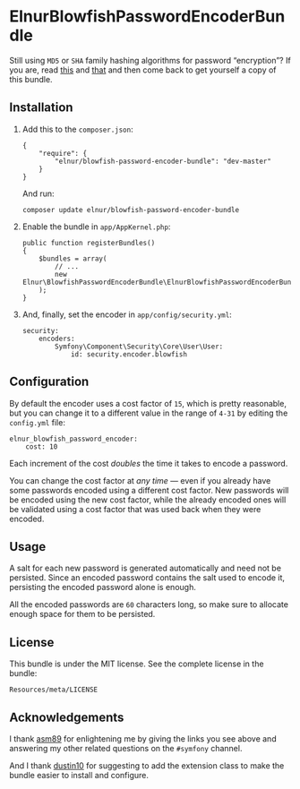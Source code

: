 ElnurBlowfishPasswordEncoderBundle
==================================

Still using `MD5` or `SHA` family hashing algorithms for password “encryption”?
If you are, read [this](http://codahale.com/how-to-safely-store-a-password) and
[that](http://yorickpeterse.com/articles/use-bcrypt-fool) and then come back to
get yourself a copy of this bundle.

Installation
------------

1.  Add this to the `composer.json`:

        {
            "require": {
                "elnur/blowfish-password-encoder-bundle": "dev-master"
            }
        }

    And run:

        composer update elnur/blowfish-password-encoder-bundle

2.  Enable the bundle in `app/AppKernel.php`:

        public function registerBundles()
        {
            $bundles = array(
                // ...
                new Elnur\BlowfishPasswordEncoderBundle\ElnurBlowfishPasswordEncoderBundle(),
            );
        }

3.  And, finally, set the encoder in `app/config/security.yml`:

        security:
            encoders:
                Symfony\Component\Security\Core\User\User:
                    id: security.encoder.blowfish

Configuration
-------------

By default the encoder uses a cost factor of `15`, which is pretty reasonable,
but you can change it to a different value in the range of `4-31` by editing
the `config.yml` file:

    elnur_blowfish_password_encoder:
        cost: 10

Each increment of the cost *doubles* the time it takes to encode a password.

You can change the cost factor at *any time* — even if you already have some
passwords encoded using a different cost factor. New passwords will be encoded
using the new cost factor, while the already encoded ones will be validated
using a cost factor that was used back when they were encoded.

Usage
-----

A salt for each new password is generated automatically and need not be
persisted. Since an encoded password contains the salt used to encode it,
persisting the encoded password alone is enough.

All the encoded passwords are `60` characters long, so make sure to allocate
enough space for them to be persisted.

License
-------

This bundle is under the MIT license. See the complete license in the bundle:

    Resources/meta/LICENSE

Acknowledgements
----------------

I thank [asm89](https://github.com/asm89) for enlightening me by giving the
links you see above and answering my other related questions on the `#symfony`
channel.

And I thank [dustin10](https://github.com/dustin10) for suggesting to add the
extension class to make the bundle easier to install and configure.
